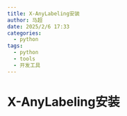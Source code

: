 ```yaml
---
title: X-AnyLabeling安装
author: 马超
date: 2025/2/6 17:33
categories:
  - python
tags:
  - python
  - tools
  - 开发工具
---
```


# X-AnyLabeling安装

